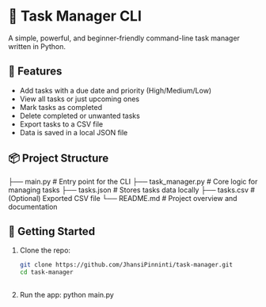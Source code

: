 # 📝 Task Manager CLI

A simple, powerful, and beginner-friendly command-line task manager written in Python.

## 🚀 Features

- Add tasks with a due date and priority (High/Medium/Low)
- View all tasks or just upcoming ones
- Mark tasks as completed
- Delete completed or unwanted tasks
- Export tasks to a CSV file
- Data is saved in a local JSON file

## 📦 Project Structure

├── main.py              # Entry point for the CLI
├── task_manager.py      # Core logic for managing tasks
├── tasks.json           # Stores tasks data locally
├── tasks.csv            # (Optional) Exported CSV file
└── README.md            # Project overview and documentation

## 🚀 Getting Started

1. Clone the repo:
   ```bash
   git clone https://github.com/JhansiPinninti/task-manager.git
   cd task-manager
  
2. Run the app:
   python main.py
   
